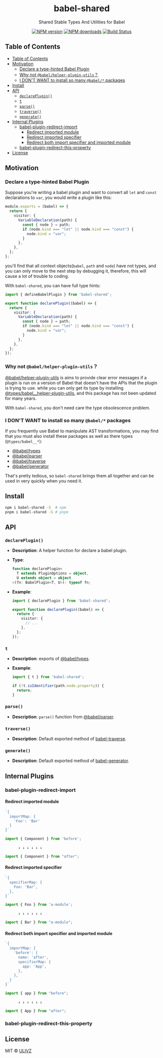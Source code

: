<h1 align="center">babel-shared</h1>

<p align="center">
    Shared Stable Types And Utilities for Babel
</p>

<p align="center">
    <a href="https://npmjs.com/package/babel-shared"><img src="https://img.shields.io/npm/v/babel-shared.svg?style=flat" alt="NPM version"></a> 
    <a href="https://npmjs.com/package/babel-shared"><img src="https://img.shields.io/npm/dm/babel-shared.svg?style=flat" alt="NPM downloads"></a> 
    <a href="https://circleci.com/gh/saojs/babel-shared"><img src="https://img.shields.io/circleci/project/saojs/babel-shared/master.svg?style=flat" alt="Build Status"></a> 
</p>

<!-- START doctoc generated TOC please keep comment here to allow auto update -->
<!-- DON'T EDIT THIS SECTION, INSTEAD RE-RUN doctoc TO UPDATE -->

## Table of Contents

- [Table of Contents](#table-of-contents)
- [Motivation](#motivation)
  - [Declare a type-hinted Babel Plugin](#declare-a-type-hinted-babel-plugin)
  - [Why not `@babel/helper-plugin-utils`？](#why-not-babelhelper-plugin-utils)
  - [I DON'T WANT to install so many `@babel/*` packages](#i-dont-want-to-install-so-many-babel-packages)
- [Install](#install)
- [API](#api)
  - [`declarePlugin()`](#declareplugin)
  - [`t`](#t)
  - [`parse()`](#parse)
  - [`traverse()`](#traverse)
  - [`generate()`](#generate)
- [Internal Plugins](#internal-plugins)
  - [babel-plugin-redirect-import](#babel-plugin-redirect-import)
    - [Redirect imported module](#redirect-imported-module)
    - [Redirect imported specifier](#redirect-imported-specifier)
    - [Redirect both import specifier and imported module](#redirect-both-import-specifier-and-imported-module)
  - [babel-plugin-redirect-this-property](#babel-plugin-redirect-this-property)
- [License](#license)

<!-- END doctoc generated TOC please keep comment here to allow auto update -->


## Motivation

### Declare a type-hinted Babel Plugin

Suppose you're writing a babel plugin and want to convert all `let` and `const` declarations to `var`, you would write a plugin like this:

```ts
module.exports = (babel) => {
  return {
    visitor: {
      VariableDeclaration(path) {
        const { node } = path;
        if (node.kind === "let" || node.kind === "const") {
          node.kind = "var";
        }
      },
    },
  };
};
```

you'll find that all context objects(`babel`, `path` and `node`) have not types, and you can only move to the next step by debugging it, therefore, this will cause a lot of trouble to coding.

With `babel-shared`, you can have full type hints:

```ts
import { defineBabelPlugin } from 'babel-shared';

export function declarePlugin((babel) => {
  return {
    visitor: {
      VariableDeclaration(path) {
        const { node } = path;
        if (node.kind === "let" || node.kind === "const") {
          node.kind = "var";
        }
      },
    },
  };
});
```

### Why not `@babel/helper-plugin-utils`？

[@babel/helper-plugin-utils](https://babeljs.io/docs/en/babel-helper-plugin-utils) is aims to provide clear error messages if a plugin is run on a version of Babel that doesn't have the APIs that the plugin is trying to use. while you can only get its type by installing [@types/babel__helper-plugin-utils](https://www.npmjs.com/package/@types/babel__helper-plugin-utils), and this package has not been updated for many years.

With `babel-shared`, you don't need care the type obsolescence problem.


### I DON'T WANT to install so many `@babel/*` packages

If you frequently use Babel to manipulate AST transformations, you may find that you must also install these packages as well as there types (`@types/babel__*`): 

- [@babel/types](https://babeljs.io/docs/en/babel-types)
- [@babel/parser](https://babeljs.io/docs/en/babel-parser#babelparserparsecode-options)
- [@babel/traverse](https://babeljs.io/docs/en/babel-traverse)
- [@babel/generator](https://babeljs.io/docs/en/babel-generator)

That's pretty tedious, so `babel-shared` brings them all together and can be used in very quickly when you need it.

## Install

```bash
npm i babel-shared -S  # npm
pnpm i babel-shared -S # pnpm
```

## API

### `declarePlugin()`

- **Description**: A helper function for declare a babel plugin.
- **Type**:
  
  ```ts
  function declarePlugin<
    T extends PluginOptions = object,
    U extends object = object
  >(fn: BabelPlugin<T, U>): typeof fn;
  ```

- **Example**:
    
  ```ts
  import { declarePlugin } from 'babel-shared';
  
  export function declarePlugin((babel) => {
    return {
      visitor: {
        // ...
      },
    };
  });
  ```

### `t`

- **Description**: exports of [@babel/types](https://babeljs.io/docs/en/babel-types).
- **Example**:
  
  ```ts
  import { t } from 'babel-shared';
  
  if (!t.isIdentifier(path.node.property)) {
    return;
  }
  ```

### `parse()`

- **Description**: `parse()` function from [@babel/parser](https://babeljs.io/docs/en/babel-parser#babelparserparsecode-options).

### `traverse()`

- **Description**: Default exported method of [babel-traverse](https://babeljs.io/docs/en/babel-traverse).


### `generate()`

- **Description**: Default exported method of [babel-generator](https://babeljs.io/docs/en/babel-generator).

## Internal Plugins

### babel-plugin-redirect-import

#### Redirect imported module

```ts
`{ 
  importMap: { 
    'Foo': 'Bar'
  }
}`

import { Component } from 'before';

      ↓ ↓ ↓ ↓ ↓ ↓

import { Component } from "after";
```

#### Redirect imported specifier

```ts
`{ 
  specifierMap: {
    Foo: 'Bar',
  },
}`

import { Foo } from 'a-module';

      ↓ ↓ ↓ ↓ ↓ ↓

import { Bar } from "a-module";
```


#### Redirect both import specifier and imported module

```ts
`{ 
  importMap: { 
    'before': {
      name: 'after',
      specifierMap: {
        app: 'App',
      },
    },
  } 
}`

import { app } from "before";

      ↓ ↓ ↓ ↓ ↓ ↓

import { App } from "after";
```

### babel-plugin-redirect-this-property


## License

MIT &copy; [ULIVZ](https://github.com/ulivz)
